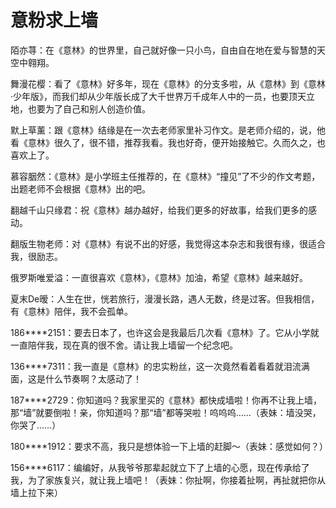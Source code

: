 # 意粉求上墙

陌亦荨：在《意林》的世界里，自己就好像一只小鸟，自由自在地在爱与智慧的天空中翱翔。 

舞漫花樱：看了《意林》好多年，现在《意林》的分支多啦，从《意林》到《意林·少年版》，而我们却从少年版长成了大千世界万千成年人中的一员，也要顶天立地，也要为了自己和别人创造价值。 

默上草薰：跟《意林》结缘是在一次去老师家里补习作文。是老师介绍的，说，他看《意林》很久了，很不错，推荐我看。我也好奇，便开始接触它。久而久之，也喜欢上了。 

慕容胭然：《意林》是小学班主任推荐的，在《意林》“撞见”了不少的作文考题，出题老师不会根据《意林》出的吧。 

翻越千山只缘君：祝《意林》越办越好，给我们更多的好故事，给我们更多的感动。 

翻版生物老师：对《意林》有说不出的好感，我觉得这本杂志和我很有缘，很适合我，很励志。 

俄罗斯唯爱溢：一直很喜欢《意林》，《意林》加油，希望《意林》越来越好。 

夏末De暧：人生在世，恍若旅行，漫漫长路，遇人无数，终是过客。但我相信，有《意林》陪伴，我不会孤单。 

186****2151：要去日本了，也许这会是我最后几次看《意林》了。它从小学就一直陪伴我，现在真的很不舍。请让我上墙留一个纪念吧。 

136****7311：我一直是《意林》的忠实粉丝，这一次竟然看着看着就泪流满面，这是什么节奏啊？太感动了！ 

187****2729：你知道吗？我家里买的《意林》都快成墙啦！你再不让我上墙，那“墙”就要倒啦！亲，你知道吗？那“墙”都等哭啦！呜呜呜……（表妹：墙没哭，你哭了……） 

180****1912：要求不高，我只是想体验一下上墙的赶脚～（表妹：感觉如何？） 

156****6117：编编好，从我爷爷那辈起就立下了上墙的心愿，现在传承给了我，为了家族复兴，就让我上墙吧！（表妹：你扯啊，你接着扯啊，再扯就把你从墙上拉下来）